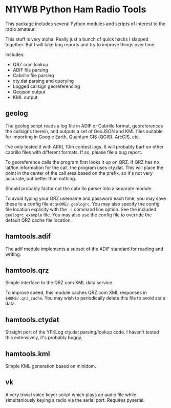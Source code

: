 # N1YWB Python Ham Radio Tools #

This package includes several Python modules and scripts of interest to the
radio amateur.

This stuff is very alpha. Really just a bunch of quick hacks I slapped
together. But I will take bug reports and try to improve things over time.

Includes:

* QRZ.com lookup
* ADIF file parsing
* Cabrillo file parsing
* cty.dat parsing and querying
* Logged callsign georeferencing
* Geojson output
* KML output

## geolog ##

The geolog script reads a log file in ADIF or Cabrillo format, georeferences
the callsigns therein, and outputs a set of GeoJSON and KML files suitable for
importing in Google Earth, Quantum GIS (QGIS), ArcGIS, etc.

I've only tested it with ARRL 10m contest logs. It will probably barf on other
cabrillo files with different formats. If so, please file a bug report.

To georeference calls the program first looks it up on QRZ. If QRZ has no
lat/lon information for the call, the program uses cty.dat. This will place the
point in the center of the call area based on the prefix, so it's not very
accurate, but better than nothing.

Should probably factor out the cabrillo parser into a separate module.

To avoid typing your QRZ username and password each time, you may save these to
a config file at `$HOME/.geologrc`. You may also specify the config file
location explicity with the `-c` command line option. See the included
`geologrc_example` file. You may also use the config file to override the
default QRZ cache file location.

## hamtools.adif ##

The adif module implements a subset of the ADIF standard for reading and
writing.

## hamtools.qrz ##

Simple interface to the QRZ.com XML data service.

To improve speed, this module caches QRZ.com XML responses in
`$HOME/.qrz_cache`. You may wish to periodically delete this file to avoid
stale data.

## hamtools.ctydat ##

Straight port of the YFKLog cty.dat parsing/lookup code. I haven't tested this
extensively, it's probably buggy.

## hamtools.kml ##

Simple KML generation based on minidom.

## vk ##

A very trivial voice keyer script which plays an audio file while
simultaniously keying a radio via the serial port. Requires pyserial.

